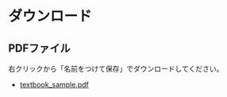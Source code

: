 # ダウンロード

## PDFファイル
右クリックから「名前をつけて保存」でダウンロードしてください。  
  
* [textbook_sample.pdf](../../pdf/textbook_sample.pdf)